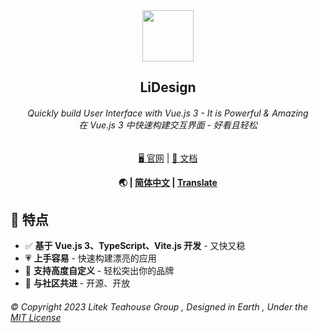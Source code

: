 <div align="center">

<img src="https://avatars.githubusercontent.com/u/114280360?s=200&v=4" height="82" width="82"/>

<h2>LiDesign</h2>

<h6>Quickly build User Interface with Vue.js 3 - It is Powerful & Amazing<br>
在 Vue.js 3 中快速构建交互界面 - 好看且轻松</h6>

<a href="https://ds.licn.eu.org">
🖥 官网</a> | 
<a href="https://ds.licn.eu.org">
📃 文档</a>

<b>🌏 | <a href="https://github.com/litekcn/lidesign/README.md">简体中文</a> | <a href="https://github.com/xwtlt/Yuqin/">Translate</a></b>

</div>

## 🎊 特点

- ✅ **基于 Vue.js 3、TypeScript、Vite.js 开发** - 又快又稳
- 💗 **上手容易** - 快速构建漂亮的应用
- 🔨 **支持高度自定义** - 轻松突出你的品牌
- 🎯 **与社区共进** - 开源、开放

<h6>© Copyright 2023 Litek Teahouse Group , Designed in Earth , Under the <a href="https://github.com/litekcn/lidesign/LICENSE">MIT License</a></h6>



